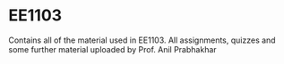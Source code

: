 # EE1103

Contains all of the material used in EE1103. All assignments, quizzes and some further material uploaded by Prof. Anil Prabhakhar
